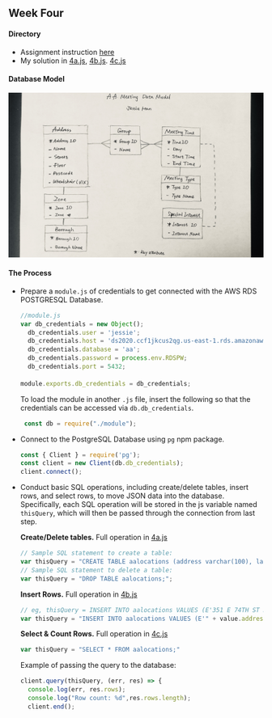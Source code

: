 ## Week Four

#### Directory
* Assignment instruction [here](https://github.com/visualizedata/data-structures/blob/master/weekly_assignment_04.md)
* My solution in [4a.js](https://github.com/JessieJessJe/dataStructures/blob/master/week04/4a.js), [4b.js](https://github.com/JessieJessJe/dataStructures/blob/master/week04/4b.js). [4c.js](https://github.com/JessieJessJe/dataStructures/blob/master/week04/4c.js)

#### Database Model
![db model](https://github.com/JessieJessJe/dataStructures/blob/master/week04/db_model.jpg)

#### The Process
* Prepare a `module.js` of credentials to get connected with the AWS RDS POSTGRESQL Database.
  ```javascript
  //module.js
  var db_credentials = new Object();
    db_credentials.user = 'jessie';
    db_credentials.host = 'ds2020.ccf1jkcus2qg.us-east-1.rds.amazonaws.com';
    db_credentials.database = 'aa';
    db_credentials.password = process.env.RDSPW;
    db_credentials.port = 5432;

  module.exports.db_credentials = db_credentials;
  ```
  To load the module in another `.js` file, insert the following so that the credentials can be accessed via `db.db_credentials`.
  ```javascript
   const db = require("./module");
  ```
  
* Connect to the PostgreSQL Database using `pg` npm package. 
   ```javascript
  const { Client } = require('pg');
  const client = new Client(db.db_credentials);
  client.connect();
  ```
  
* Conduct basic SQL operations, including create/delete tables, insert rows, and select rows, to move JSON data into the database. 
Specifically, each SQL operation will be stored in the js variable named `thisQuery`, which will then be passed through the connection from last step.

   **Create/Delete tables.** Full operation in [4a.js](https://github.com/JessieJessJe/dataStructures/blob/master/week04/4a.js)
  ```javascript
  // Sample SQL statement to create a table: 
  var thisQuery = "CREATE TABLE aalocations (address varchar(100), lat double precision, long double precision);";
  // Sample SQL statement to delete a table: 
  var thisQuery = "DROP TABLE aalocations;"; 
  ```
  
   **Insert Rows.** Full operation in [4b.js](https://github.com/JessieJessJe/dataStructures/blob/master/week04/4b.js)
  ```javascript
  // eg, thisQuery = INSERT INTO aalocations VALUES (E'351 E 74TH ST New York NY ', 40.7694194, -73.9555151);
  var thisQuery = "INSERT INTO aalocations VALUES (E'" + value.address + "', " + value.latlong.lat + ", " + value.latlong.lng + ");";
  ```
  
   **Select & Count Rows.** Full operation in [4c.js](https://github.com/JessieJessJe/dataStructures/blob/master/week04/4c.js)
  ```javascript
  var thisQuery = "SELECT * FROM aalocations;"
  ```
  
   Example of passing the query to the database:
  ```javascript
  client.query(thisQuery, (err, res) => {
    console.log(err, res.rows);
    console.log("Row count: %d",res.rows.length);
    client.end();
  ```
  
